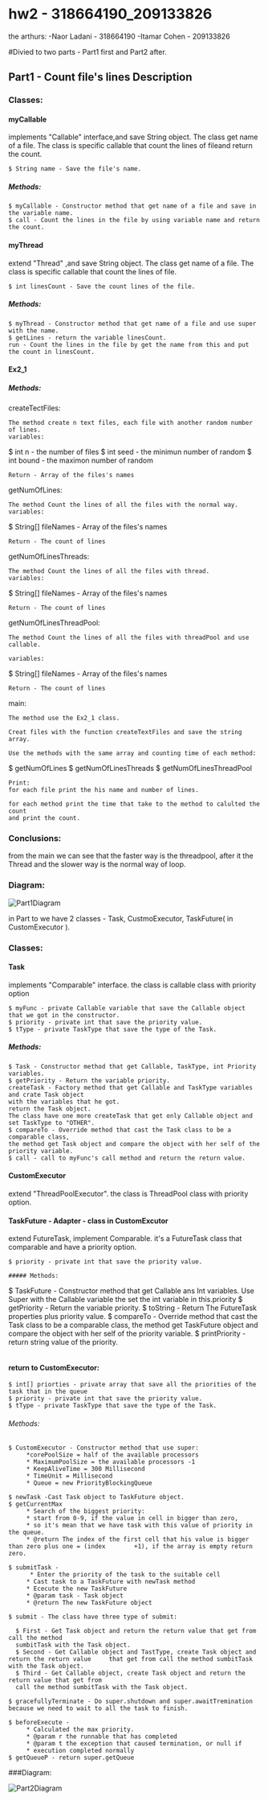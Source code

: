 # hw2 - 318664190_209133826

the arthurs:
-Naor Ladani - 318664190
-Itamar Cohen - 209133826

#Divied to two parts - Part1 first and Part2 after.

## Part1 - Count file's lines Description


### Classes:
#### myCallable
implements "Callable<Integer>" interface,and save String object.
The class get name of a file.
The class is specific callable that count the lines of fileand return the count.
```
$ String name - Save the file's name.
```

##### Methods:
```
$ myCallable - Constructor method that get name of a file and save in the variable name.
$ call - Count the lines in the file by using variable name and return the count.
```
#### myThread
extend "Thread" ,and save String object.
The class get name of a file.
The class is specific callable that count the lines of file.
```
$ int linesCount - Save the count lines of the file.
```

##### Methods:
```
$ myThread - Constructor method that get name of a file and use super with the name.
$ getLines - return the variable linesCount. 
run - Count the lines in the file by get the name from this and put the count in linesCount.
```
#### Ex2_1

##### Methods:

createTectFiles:
```
The method create n text files, each file with another random number of lines. 
variables:
```
$ int n - the number of files
$ int seed - the minimun number of random
$ int bound - the maximon number of random
```
Return - Array of the files's names
```

getNumOfLines:
```
The method Count the lines of all the files with the normal way.
variables:
```
$ String[] fileNames - Array of the files's names
```
Return - The count of lines
```

getNumOfLinesThreads:
```
The method Count the lines of all the files with thread.
variables:
```
$ String[] fileNames - Array of the files's names
```
Return - The count of lines
```

getNumOfLinesThreadPool:
```
The method Count the lines of all the files with threadPool and use callable.

variables:
```
$ String[] fileNames - Array of the files's names
```
Return - The count of lines
```

main:
```
The method use the Ex2_1 class.

Creat files with the function createTextFiles and save the string array.

Use the methods with the same array and counting time of each method:

```
$ getNumOfLines
$ getNumOfLinesThreads
$ getNumOfLinesThreadPool
```
Print:
for each file print the his name and number of lines.

for each method print the time that take to the method to calulted the count
and print the count.
```
### Conclusions:

 from the main we can see that the faster way is the threadpool,
 after it the Thread and the slower way is the normal way of loop.
 
### Diagram:

![Part1Diagram](https://user-images.githubusercontent.com/118805710/211622143-5cbbc9b1-93ec-4688-84c8-6f4403551ab7.png)


in Part to we have 2 classes - Task, CustmoExecutor, TaskFuture( in CustomExecutor ).

### Classes:

#### Task
implements "Comparable" interface.
 the class is callable class with priority option

```
$ myFunc - private Callable variable that save the Callable object that we got in the constructor.
$ priority - private int that save the priority value.
$ tType - private TaskType that save the type of the Task.

```
##### Methods:
```
$ Task - Constructor method that get Callable, TaskType, int Priority variables.
$ getPriority - Return the variable priority.
createTask - Factory method that get Callable and TaskType variables and crate Task object 
with the variables that he got.
return the Task object.
The class have one more createTask that get only Callable object and set TaskType to "OTHER".
$ compareTo - Override method that cast the Task class to be a comparable class,
the method get Task object and compare the object with her self of the priority variable.
$ call - call to myFunc's call method and return the return value.
```

#### CustomExecutor
extend "ThreadPoolExecutor".
 the class is ThreadPool class with priority option.
 
 #### TaskFuture - Adapter  - class in CustomExcutor
 extend FutureTask, implement Comparable.
 it's a FutureTask class that comparable and have a priority option.
 
 ```
$ priority - private int that save the priority value.

##### Methods:
```
$ TaskFuture - Constructor method that get Callable ans Int variables.
Use Super with the Callable variable
the set the int variable in this.priority 
$ getPriority - Return the variable priority.
$ toString - Return The FutureTask properties plus priority value.
$ compareTo - Override method that cast the Task class to be a comparable class,
the method get TaskFuture object and compare the object with her self of the priority variable.
$ printPriority - return string value of the priority.
```
```

#### return to CustomExecutor:

```
$ int[] priorties - private array that save all the priorities of the task that in the queue
$ priority - private int that save the priority value.
$ tType - private TaskType that save the type of the Task.

```
###### Methods:
```
$ CustomExecutor - Constructor method that use super:
     *corePoolSize = half of the available processors
     * MaximumPoolSize = the available processors -1
     * KeepAliveTime = 300 Millisecond
     * TimeUnit = Millisecond
     * Queue = new PriorityBlockingQueue
     
$ newTask -Cast Task object to TaskFuture object.
$ getCurrentMax   
     * Search of the biggest priority:
     * start from 0-9, if the value in cell in bigger than zero,
     * so it's mean that we have task with this value of priority in the queue.
     * @return The index of the first cell that his value is bigger than zero plus one = (index        +1), if the array is empty return zero.
     
$ submitTask -
      * Enter the priority of the task to the suitable cell
     * Cast task to a TaskFuture with newTask method
     * Ececute the new TaskFuture
     * @param task - Task object
     * @return The new TaskFuture object

$ submit - The class have three type of submit:

  $ First - Get Task object and return the return value that get from call the method 
  sumbitTask with the Task object.
  $ Second - Get Callable object and TastType, create Task object and return the return value     that get from call the method sumbitTask with the Task object.
  $ Third - Get Callable object, create Task object and return the return value that get from
  call the method sumbitTask with the Task object.

$ gracefullyTerminate - Do super.shutdown and super.awaitTremination because we need to wait to all the task to finish.

$ beforeExecute -  
     * Calculated the max priority.
     * @param r the runnable that has completed
     * @param t the exception that caused termination, or null if
     * execution completed normally
$ getQueueP - return super.getQueue
```
###Diagram:

![Part2Diagram](https://user-images.githubusercontent.com/118805710/211622293-0e1e729f-d537-4c91-9087-6673458f7b51.png)
 

